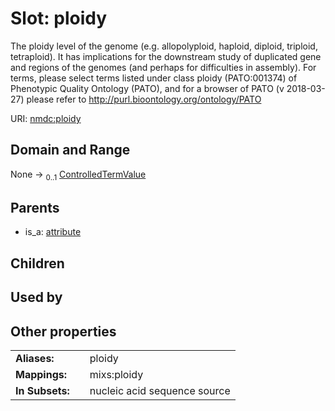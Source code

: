 
# Slot: ploidy


The ploidy level of the genome (e.g. allopolyploid, haploid, diploid, triploid, tetraploid). It has implications for the downstream study of duplicated gene and regions of the genomes (and perhaps for difficulties in assembly). For terms, please select terms listed under class ploidy (PATO:001374) of Phenotypic Quality Ontology (PATO), and for a browser of PATO (v 2018-03-27) please refer to http://purl.bioontology.org/ontology/PATO

URI: [nmdc:ploidy](https://microbiomedata/meta/ploidy)


## Domain and Range

None &#8594;  <sub>0..1</sub> [ControlledTermValue](ControlledTermValue.md)

## Parents

 *  is_a: [attribute](attribute.md)

## Children


## Used by


## Other properties

|  |  |  |
| --- | --- | --- |
| **Aliases:** | | ploidy |
| **Mappings:** | | mixs:ploidy |
| **In Subsets:** | | nucleic acid sequence source |

